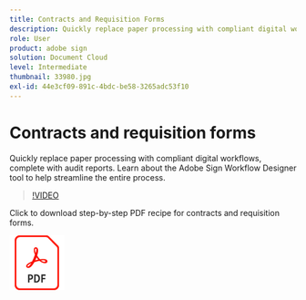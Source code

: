 ```yaml
---
title: Contracts and Requisition Forms
description: Quickly replace paper processing with compliant digital workflows, complete with audit reports
role: User
product: adobe sign
solution: Document Cloud
level: Intermediate
thumbnail: 33980.jpg
exl-id: 44e3cf09-891c-4bdc-be58-3265adc53f10
---
```

# Contracts and requisition forms

Quickly replace paper processing with compliant digital workflows, complete with audit reports. Learn about the Adobe Sign Workflow Designer tool to help streamline the entire process.

>[!VIDEO](https://video.tv.adobe.com/v/33980?hidetitle=true)

Click to download step-by-step PDF recipe for contracts and requisition forms.

[![Download PDF Recipe](../assets/acrobat_PDF_96.png)](../assets/adobe-sign_set_up_a_workflow_use_case.pdf)
